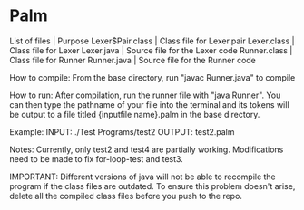 # Palm
List of files | Purpose
Lexer$Pair.class  |  Class file for Lexer.pair
Lexer.class       |  Class file for Lexer
Lexer.java        |  Source file for the Lexer code
Runner.class      |  Class file for Runner
Runner.java       |  Source file for the Runner code

How to compile:
From the base directory, run "javac Runner.java" to compile

How to run:
After compilation, run the runner file with "java Runner". You can then type the pathname of your file into the terminal and its tokens will be output to a file titled {inputfile name}.palm in the base directory.

Example: 
INPUT: ./Test Programs/test2
OUTPUT: test2.palm

Notes:
Currently, only test2 and test4 are partially working. Modifications need to be made to fix for-loop-test and test3.

IMPORTANT: Different versions of java will not be able to recompile the program if the class files are outdated. To ensure this problem doesn't arise, delete all the compiled class files before you push to the repo.

